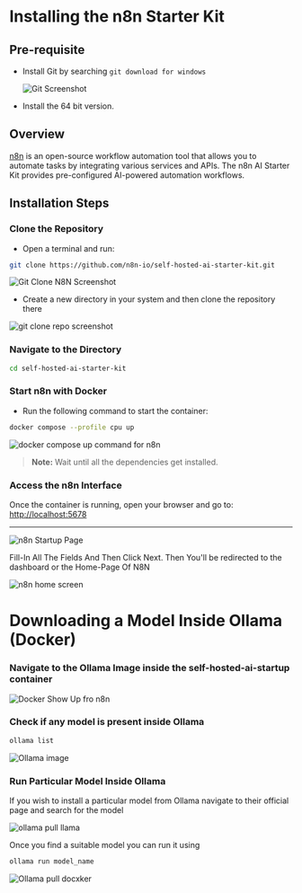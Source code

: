 # Installing the n8n Starter Kit

## Pre-requisite

- Install Git by searching `git download for windows`
  
  ![Git Screenshot](https://github.com/user-attachments/assets/6526acc4-14e7-4d12-855b-d3208df2de70)

- Install the 64 bit version.

## Overview

[n8n](https://n8n.io/) is an open-source workflow automation tool that allows you to automate tasks by integrating various services and APIs. The n8n AI Starter Kit provides pre-configured AI-powered automation workflows.

## Installation Steps

### Clone the Repository

- Open a terminal and run:

```sh
git clone https://github.com/n8n-io/self-hosted-ai-starter-kit.git
```

![Git Clone N8N Screenshot](https://github.com/user-attachments/assets/00f57987-406e-434c-998d-a268820f5528)

- Create a new directory in your system and then clone the repository there

![git clone repo screenshot](https://github.com/user-attachments/assets/e497e7f3-046f-40c5-8fb1-d5dfd438d5e3)


### Navigate to the Directory

```sh
cd self-hosted-ai-starter-kit
```

### Start n8n with Docker

- Run the following command to start the container:

```sh
docker compose --profile cpu up
```

![docker compose up command for n8n ](https://github.com/user-attachments/assets/f53610a1-968d-4dcf-b231-f207b15d86a9)


> **Note:** Wait until all the dependencies get installed.

### Access the n8n Interface

Once the container is running, open your browser and go to: [http://localhost:5678](http://localhost:5678)

---

![n8n Startup Page](https://github.com/user-attachments/assets/fc654e2d-a117-4b73-8e87-799f19a33b0a)

Fill-In All The Fields And Then Click Next. Then You'll be redirected to the dashboard or the Home-Page Of N8N

![n8n home screen](https://github.com/user-attachments/assets/8ac3c840-4940-442d-ac96-e57c52f5d677)


# Downloading a Model Inside Ollama (Docker)

### Navigate to the Ollama Image inside the self-hosted-ai-startup container

![Docker Show Up fro n8n](https://github.com/user-attachments/assets/f3190c8e-d5bd-46c9-8f7a-d62e18b3a7ef)


### Check if any model is present inside Ollama

```sh
ollama list
```

![Ollama image](https://github.com/user-attachments/assets/ad91b961-8829-4217-973b-2dea2e2ee7f9)


### Run Particular Model Inside Ollama

If you wish to install a particular model from Ollama navigate to their official page and search for the model

![ollama pull llama](https://github.com/user-attachments/assets/13d36f23-7d85-47e7-9d68-984c5449961b)


Once you find a suitable model you can run it using 
```sh
ollama run model_name
```

![Ollama pull docxker](https://github.com/user-attachments/assets/3e95cf11-90ab-4025-a5ae-5fa320512995)


